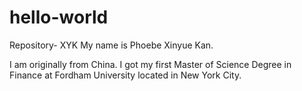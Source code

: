 # hello-world
Repository- XYK
My name is Phoebe Xinyue Kan. 

I am originally from China. I got my first Master of Science Degree in Finance at Fordham University located in New York City. 
